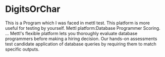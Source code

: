 # DigitsOrChar
This is a Program which I was faced in mettl test. This platform is more useful for testing by yourself.   Mettl platform:Database Programmer Scoring. ... Mettl's flexible platform lets you thoroughly evaluate database programmers before making a hiring decision. Our hands-on assessments test candidate application of database queries by requiring them to match specific outputs.
